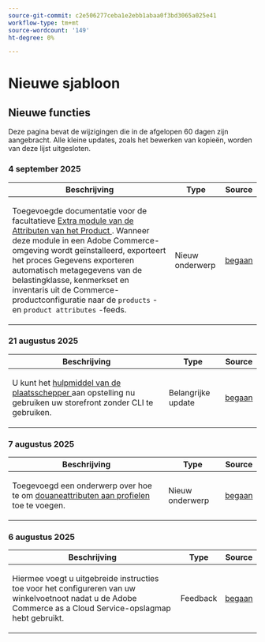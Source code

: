 ```yaml
---
source-git-commit: c2e506277ceba1e2ebb1abaa0f3bd3065a025e41
workflow-type: tm+mt
source-wordcount: '149'
ht-degree: 0%

---
```

# Nieuwe sjabloon

## Nieuwe functies

Deze pagina bevat de wijzigingen die in de afgelopen 60 dagen zijn aangebracht. Alle kleine updates, zoals het bewerken van kopieën, worden van deze lijst uitgesloten.

### 4 september 2025

<table style="table-layout:auto;">
  <thead>
    <tr>
      <th>Beschrijving</th>
      <th>Type</th>
      <th>Source</th>
    </tr>
  </thead>
  <tbody>
    <tr>
      <td><p>Toegevoegde documentatie voor de facultatieve <a href="https://experienceleague.adobe.com/nl/docs/commerce/saas-data-export/extensibility/add-tax-attribute-set-inventory-attributes"> Extra module van de Attributen van het Product </a>. Wanneer deze module in een Adobe Commerce-omgeving wordt geïnstalleerd, exporteert het proces Gegevens exporteren automatisch metagegevens van de belastingklasse, kenmerkset en inventaris uit de Commerce-productconfiguratie naar de <code class="language-plaintext highlighter-rouge">products</code> - en <code class="language-plaintext highlighter-rouge">product attributes</code> -feeds.</p>
</td>
      <td>
        Nieuw onderwerp
      </td>
      <td><a href="https://github.com/AdobeDocs/commerce.en/commit/a77c6bd98622488214d89a077e1dfaa8338108fd">begaan</a></td>
    </tr>
  </tbody>
</table>

### 21 augustus 2025

<table style="table-layout:auto;">
  <thead>
    <tr>
      <th>Beschrijving</th>
      <th>Type</th>
      <th>Source</th>
    </tr>
  </thead>
  <tbody>
    <tr>
      <td><p>U kunt het <a href="https://experienceleague.adobe.com/nl/docs/commerce/cloud-service/storefront"> hulpmiddel van de plaatsschepper </a> aan opstelling nu gebruiken uw storefront zonder CLI te gebruiken.</p>
</td>
      <td>
        Belangrijke update
      </td>
      <td><a href="https://github.com/AdobeDocs/commerce.en/commit/bf3954af26fba0aa943261a0673166c0537e692e">begaan</a></td>
    </tr>
  </tbody>
</table>

### 7 augustus 2025

<table style="table-layout:auto;">
  <thead>
    <tr>
      <th>Beschrijving</th>
      <th>Type</th>
      <th>Source</th>
    </tr>
  </thead>
  <tbody>
    <tr>
      <td><p>Toegevoegd een onderwerp over hoe te om <a href="https://experienceleague.adobe.com/nl/docs/commerce/data-connection/customize-data/custom-identities"> douaneattributen aan profielen </a> toe te voegen.</p>
</td>
      <td>
        Nieuw onderwerp
      </td>
      <td><a href="https://github.com/AdobeDocs/commerce.en/commit/403b15368c52f3965e65a9175c82c2f6cd1773bb">begaan</a></td>
    </tr>
  </tbody>
</table>

### 6 augustus 2025

<table style="table-layout:auto;">
  <thead>
    <tr>
      <th>Beschrijving</th>
      <th>Type</th>
      <th>Source</th>
    </tr>
  </thead>
  <tbody>
    <tr>
      <td><p>Hiermee voegt u uitgebreide instructies toe voor het configureren van uw winkelvoetnoot nadat u de Adobe Commerce as a Cloud Service-opslagmap hebt gebruikt.</p>
</td>
      <td>
        Feedback
      </td>
      <td><a href="https://github.com/AdobeDocs/commerce.en/commit/ad0c36006a01491aee1ca1643c6a3ab63f39f7e4">begaan</a></td>
    </tr>
  </tbody>
</table>
